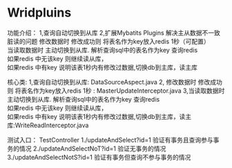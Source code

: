 # Wridpluins
 功能介绍：
 1,查询自动切换到从库
 2,扩展Mybatits Plugins
 解决主从数据不一致 脏读的问题    修改数据时  修改成功则 将表名作为key放入redis  1秒（可配置）   
 当读取数据时 主动切换到从库. 解析查询sql中的表名作为key 查询redis    
 如果redis 中无该key 则继续读从库，  
 如果redis 中有key 说明该表1秒内有修改过数据,切换db到主库，读主库
 
核心类:
 1,查询自动切换到从库:  DataSourceAspect.java
 2, 修改数据时  修改成功则 将表名作为key放入redis  1秒 : MasterUpdateInterceptor.java
 3,当读取数据时 主动切换到从库. 解析查询sql中的表名作为key 查询redis    
    如果redis 中无该key 则继续读从库，  
    如果redis 中有key 说明该表1秒内有修改过数据,切换db到主库，读主库:WriteReadInterceptor.java
 
 测试入口：
TestController
1./updateAndSelect?id=1  验证有事务且查询参与事务的情况
2./updateAndSelectNoT?id=1  验证无事务的情况
3./updateAndSelectNotS?id=1 验证有事务但查询不参与事务的情况
